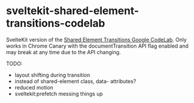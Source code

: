 # sveltekit-shared-element-transitions-codelab

SvelteKit version of the [Shared Element Transitions Google CodeLab](https://codelabs.developers.google.com/create-an-instant-and-seamless-web-app#5). Only works in Chrome Canary with the documentTransition API flag enabled and may break at any time due to the API changing.

TODO:

- layout shifting during transition
- instead of shared-element class, data- attributes?
- reduced motion
- sveltekit:prefetch messing things up
